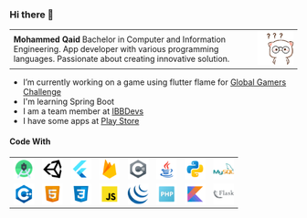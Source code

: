 ### Hi there 👋


<table style="border: none;">
    <tr>
        <td>
        <strong>Mohammed Qaid</strong> Bachelor in Computer and Information Engineering. App developer with various programming languages. Passionate about creating innovative solution.</td>
        <td><img src="gifs/glasses-confuse.gif" /></td>
    </tr>
</table>

- I’m currently working on a game using flutter flame for [Global Gamers Challenge](https://globalgamers.devpost.com/)
- I'm learning Spring Boot
- I am a team member at [IBBDevs](https://www.facebook.com/IBBDevs/)
- I have some apps at [Play Store](https://play.google.com/store/apps/developer?id=MoAmri)

#### Code With
<table style="border: none;">
    <tr>
        <td>
            <img src="icons/icons8-android-studio-96.png" title="Android" width="36" />
        </td>
        <td>
            <img src="icons/icons8-unity-100.png" title="Unity" width="36" />
        </td>
        <td>
            <img src="icons/icons8-flutter-96.png" title="Flutter" width="36" />
        </td>
        <td>
            <img src="icons/icons8-firebase-96.png" title="Firebase" width="36" />
        </td>
        <td>
            <img src="icons/icons8-c-sharp-logo-96.png" title="C#" width="36" />
        </td>
        <td>
            <img src="icons/icons8-java-96.png" title="Java" width="36" />
        </td>
        <td>
            <img src="icons/icons8-python-96.png" title="Python" width="36" />
        </td>
        <td>
            <img src="icons/icons8-mysql-logo-96.png" title="MySQL" width="36" />
        </td>
    </tr>
    <tr>
        <td>
            <img src="icons/icons8-c++-96.png" title="C++" width="36" />
        </td>
        <td>
            <img src="icons/icons8-html-5-96.png" title="HTML" width="36" />
        </td>
        <td>
            <img src="icons/icons8-css3-96.png" title="CSS" width="36" />
        </td>
        <td>
            <img src="icons/icons8-javascript-96.png" title="JavaScript" width="36" />
        </td>
        <td>
            <img src="icons/icons8-jquery-is-a-javascript-library-designed-to-simplify-html-96.png" title="JQuery"
                width="36" />
        </td>
        <td>
            <img src="icons/icons8-php-96.png" title="PHP" width="36" />
        </td>
        <td>
            <img src="icons/icons8-kotlin-96.png" title="Kotlin" width="36" />
        </td>
        <td>
            <img src="icons/icons8-flask-96.png" title="Flask" width="36" />
        </td>
    </tr>
</table>
